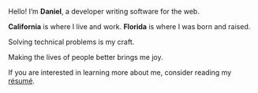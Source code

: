 Hello! I’m **Daniel**, a developer writing software for the web.

**California** is where I live and work. **Florida** is where I was born and raised.

Solving technical problems is my craft.

Making the lives of people better brings me joy.

If you are interested in learning more about me, consider reading my [résumé](/resume/).
